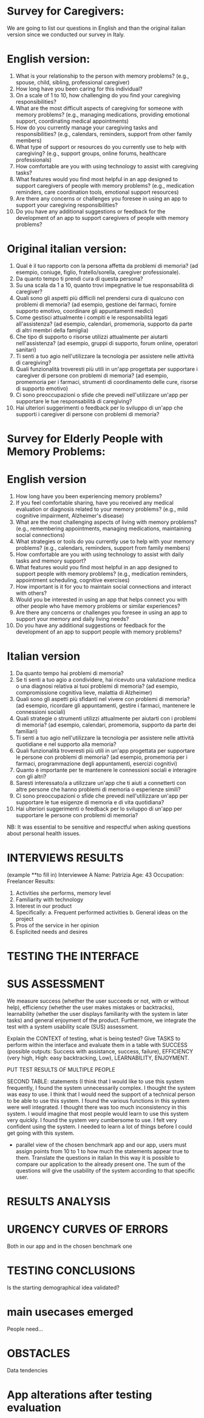 # Survey for Caregivers:
We are going to list our questions in English and than the original italian version since we conducted our survey in Italy.

# English version:
1. What is your relationship to the person with memory problems? (e.g., spouse, child, sibling, professional caregiver)
2. How long have you been caring for this individual?
3. On a scale of 1 to 10, how challenging do you find your caregiving responsibilities?
4. What are the most difficult aspects of caregiving for someone with memory problems? (e.g., managing medications, providing emotional support, coordinating medical appointments)
5. How do you currently manage your caregiving tasks and responsibilities? (e.g., calendars, reminders, support from other family members)
6. What type of support or resources do you currently use to help with caregiving? (e.g., support groups, online forums, healthcare professionals)
7. How comfortable are you with using technology to assist with caregiving tasks?
8. What features would you find most helpful in an app designed to support caregivers of people with memory problems? (e.g., medication reminders, care coordination tools, emotional support resources)
9. Are there any concerns or challenges you foresee in using an app to support your caregiving responsibilities?
10. Do you have any additional suggestions or feedback for the development of an app to support caregivers of people with memory problems?

# Original italian version: 
1. Qual è il tuo rapporto con la persona affetta da problemi di memoria? (ad esempio, coniuge, figlio, fratello/sorella, caregiver professionale).
2. Da quanto tempo ti prendi cura di questa persona?
3. Su una scala da 1 a 10, quanto trovi impegnative le tue responsabilità di caregiver?
4. Quali sono gli aspetti più difficili nel prendersi cura di qualcuno con problemi di memoria? (ad esempio, gestione dei farmaci, fornire supporto emotivo, coordinare gli appuntamenti medici)
5. Come gestisci attualmente i compiti e le responsabilità legati all'assistenza? (ad esempio, calendari, promemoria, supporto da parte di altri membri della famiglia)
6. Che tipo di supporto o risorse utilizzi attualmente per aiutarti nell'assistenza? (ad esempio, gruppi di supporto, forum online, operatori sanitari)
7. Ti senti a tuo agio nell'utilizzare la tecnologia per assistere nelle attività di caregiving?
8. Quali funzionalità troveresti più utili in un'app progettata per supportare i caregiver di persone con problemi di memoria? (ad esempio, promemoria per i farmaci, strumenti di coordinamento delle cure, risorse di supporto emotivo)
9. Ci sono preoccupazioni o sfide che prevedi nell'utilizzare un'app per supportare le tue responsabilità di caregiving?
10. Hai ulteriori suggerimenti o feedback per lo sviluppo di un'app che supporti i caregiver di persone con problemi di memoria?

# Survey for Elderly People with Memory Problems:
# English version
1. How long have you been experiencing memory problems? 
2. If you feel comfortable sharing, have you received any medical evaluation or diagnosis related to your memory problems? (e.g., mild cognitive impairment, Alzheimer's disease)
3. What are the most challenging aspects of living with memory problems? (e.g., remembering appointments, managing medications, maintaining social connections)
4. What strategies or tools do you currently use to help with your memory problems? (e.g., calendars, reminders, support from family members)
5. How comfortable are you with using technology to assist with daily tasks and memory support?
6. What features would you find most helpful in an app designed to support people with memory problems? (e.g., medication reminders, appointment scheduling, cognitive exercises)
7. How important is it for you to maintain social connections and interact with others?
8. Would you be interested in using an app that helps connect you with other people who have memory problems or similar experiences?
9. Are there any concerns or challenges you foresee in using an app to support your memory and daily living needs?
10. Do you have any additional suggestions or feedback for the development of an app to support people with memory problems?

# Italian version 
1. Da quanto tempo hai problemi di memoria?
2. Se ti senti a tuo agio a condividere, hai ricevuto una valutazione medica o una diagnosi relativa ai tuoi problemi di memoria? (ad esempio, compromissione cognitiva lieve, malattia di Alzheimer)
3. Quali sono gli aspetti più sfidanti nel vivere con problemi di memoria? (ad esempio, ricordare gli appuntamenti, gestire i farmaci, mantenere le connessioni sociali)
4. Quali strategie o strumenti utilizzi attualmente per aiutarti con i problemi di memoria? (ad esempio, calendari, promemoria, supporto da parte dei familiari)
5. Ti senti a tuo agio nell'utilizzare la tecnologia per assistere nelle attività quotidiane e nel supporto alla memoria?
6. Quali funzionalità troveresti più utili in un'app progettata per supportare le persone con problemi di memoria? (ad esempio, promemoria per i farmaci, programmazione degli appuntamenti, esercizi cognitivi)
7. Quanto è importante per te mantenere le connessioni sociali e interagire con gli altri?
8. Saresti interessato/a a utilizzare un'app che ti aiuti a connetterti con altre persone che hanno problemi di memoria o esperienze simili?
9. Ci sono preoccupazioni o sfide che prevedi nell'utilizzare un'app per supportare le tue esigenze di memoria e di vita quotidiana?
10. Hai ulteriori suggerimenti o feedback per lo sviluppo di un'app per supportare le persone con problemi di memoria?


NB: It was essential to be sensitive and respectful when asking questions about personal health issues. 


# INTERVIEWS RESULTS
(example **to fill in)
Interviewee A
Name: Patrizia
Age: 43
Occupation: Freelancer
Results:
1. Activities she performs, memory level
2. Familiarity with technology
3. Interest in our product
4. Specifically:
a. Frequent performed activities
b. General ideas on the project
6. Pros of the service in her opinion
7. Esplicited needs and desires
# TESTING THE INTERFACE
# SUS ASSESSMENT
We measure success (whether the user succeeds or not, with or without help), efficiency
(whether the user makes mistakes or backtracks), learnability (whether the user displays
familiarity with the system in later tasks) and general enjoyment of the product. Furthermore,
we integrate the test with a system usability scale (SUS) assessment.

Explain the CONTEXT of testing, what is being tested?
Give TASKS to perform within the interface and evaluate them in a table with SUCCESS (possible outputs: Success with
assistance, success, failure), EFFICIENCY (very high, High: easy backtracking, Low), LEARNABILITY, ENJOYMENT.

PUT TEST RESULTS OF MULTIPLE PEOPLE

SECOND TABLE: statements (I think that I would like to use this
system frequently, I found the system unnecessarily
complex. I thought the system was easy to use. I think that I would need the support of a technical person
to be able to use this system. I found the various functions in this
system were well integrated. I thought there was too much
inconsistency in this system. I would imagine that most people
would learn to use this
system very quickly. I found the system very cumbersome
to use. I felt very confident using the system. I needed to learn a lot of things
before I could get going
with this system.
+ parallel view of the chosen benchmark app and our app, users must assign points from 10 to 1 to how much the statements appear true to them. Translate the questions in italian
In this way it is possible to compare our application to the already present one. The sum of the questions will give the usability of the system according to that specific user.

# RESULTS ANALYSIS

# URGENCY CURVES OF ERRORS 
Both in our app and in the chosen benchmark one

# TESTING CONCLUSIONS
Is the starting demographical idea validated?

# main usecases emerged
People need...

# OBSTACLES
Data tendencies

# App alterations after testing evaluation



